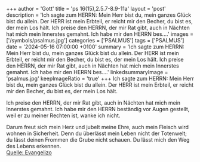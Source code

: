 +++
author = 'Gott'
title = 'ps 16(15),2.5.7-8.9-11a'
layout = 'post'
description = 'Ich sagte zum HERRN: Mein Herr bist du,  mein ganzes Glück bist du allein. Der HERR ist mein Erbteil, er reicht mir den Becher,  du bist es, der mein Los hält.  Ich preise den HERRN, der mir Rat gibt,  auch in Nächten hat mich mein Innerstes gemahnt. Ich habe mir den HERRN bes....'
images = ['/symbols/psalmus.jpg']
categories = ['PSALMUS']
tags = ['PSALMUS']
date = '2024-05-16 07:00:00 +0100'
summary = 'Ich sagte zum HERRN: Mein Herr bist du,  mein ganzes Glück bist du allein. Der HERR ist mein Erbteil, er reicht mir den Becher,  du bist es, der mein Los hält.  Ich preise den HERRN, der mir Rat gibt,  auch in Nächten hat mich mein Innerstes gemahnt. Ich habe mir den HERRN bes....'
linkedsummaryImage = 'psalmus.jpg'
keepImageRatio = 'true'
+++
Ich sagte zum HERRN: Mein Herr bist du, 
mein ganzes Glück bist du allein.
Der HERR ist mein Erbteil, er reicht mir den Becher, 
du bist es, der mein Los hält.

Ich preise den HERRN, der mir Rat gibt, 
auch in Nächten hat mich mein Innerstes gemahnt.
Ich habe mir den HERRN beständig vor Augen gestellt, 
weil er zu meiner Rechten ist, wanke ich nicht.<!--more-->

Darum freut sich mein Herz und jubelt meine Ehre, 
auch mein Fleisch wird wohnen in Sicherheit.
Denn du überlässt mein Leben nicht der Totenwelt; 
du lässt deinen Frommen die Grube nicht schauen.
Du lässt mich den Weg des Lebens erkennen.<br> [Quelle: Evangelizo](https://evangeliumtagfuertag.org/DE/gospel)